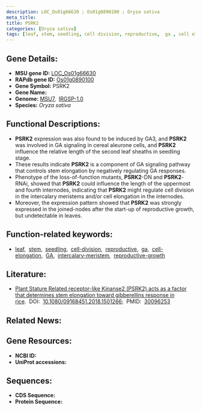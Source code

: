 ```yaml
---
description: LOC_Os01g66630 ; Os01g0890100 ; Oryza sativa
meta_title:
title: PSRK2
categories: [Oryza sativa]
tags: [leaf, stem, seedling, cell division, reproductive,  ga , cell elongation, GA, intercalary meristem, reproductive growth]
---
```


## Gene Details:
- **MSU gene ID:** [LOC_Os01g66630](http://rice.uga.edu/cgi-bin/ORF_infopage.cgi?orf=LOC_Os01g66630)  
- **RAPdb gene ID:** [Os01g0890100](https://rapdb.dna.affrc.go.jp/locus/?name=Os01g0890100)  
- **Gene Symbol:** PSRK2
- **Gene Name:**
- **Genome:**  [MSU7](http://rice.uga.edu/),&nbsp;&nbsp;[IRGSP-1.0](https://rapdb.dna.affrc.go.jp/download/irgsp1.html)
- **Species:** *Oryza sativa*

## Functional Descriptions:
   - **PSRK2** expression was also found to be induced by GA3, and **PSRK2** was involved in GA signaling in cereal aleurone cells, and **PSRK2** influence the relative length of the second leaf sheaths in seedling stage.
   - These results indicate **PSRK2** is a component of GA signaling pathway that controls stem elongation by negatively regulating GA responses.
   - Phenotype of the loss-of-function mutants, **PSRK2**-DN and **PSRK2**-RNAi, showed that **PSRK2** could influence the length of the uppermost and fourth internodes, indicating that **PSRK2** might regulate cell division in the intercalary meristems and/or cell elongation in the internodes.
   - Moreover, the expression pattern showed that **PSRK2** was strongly expressed in the joined-nodes after the start-up of reproductive growth, but undetectable in leaves.

## Function-related keywords:
   - [leaf](/tags/leaf/),&nbsp;&nbsp;[stem](/tags/stem/),&nbsp;&nbsp;[seedling](/tags/seedling/),&nbsp;&nbsp;[cell-division](/tags/cell-division/),&nbsp;&nbsp;[reproductive](/tags/reproductive/),&nbsp;&nbsp;[ga](/tags/ga/),&nbsp;&nbsp;[cell-elongation](/tags/cell-elongation/),&nbsp;&nbsp;[GA](/tags/GA/),&nbsp;&nbsp;[intercalary-meristem](/tags/intercalary-meristem/),&nbsp;&nbsp;[reproductive-growth](/tags/reproductive-growth/)

## Literature:
   - [Plant Stature Related receptor-like Kinanse2 (PSRK2) acts as a factor that determines stem elongation toward gibberellins response in rice](https://www.doi.org/10.1080/09168451.2018.1501266).&nbsp;&nbsp;DOI:&nbsp;&nbsp;[10.1080/09168451.2018.1501266](https://www.doi.org/10.1080/09168451.2018.1501266);&nbsp;&nbsp;PMID:&nbsp;&nbsp;[30096253](https://pubmed.ncbi.nlm.nih.gov/30096253/)

## Related News:

## Gene Resources:
- **NCBI ID:**  []()
- **UniProt accessions:** [](https://www.uniprot.org/uniprotkb//entry)

## Sequences:
- **CDS Sequence:**
- **Protein Sequence:**
